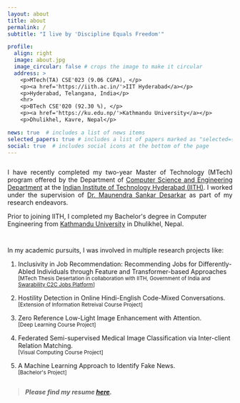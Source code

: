 ```yaml
---
layout: about
title: about
permalink: /
subtitle: "I live by 'Discipline Equals Freedom'"

profile:
  align: right
  image: about.jpg
  image_circular: false # crops the image to make it circular
  address: >
    <p>MTech(TA) CSE'023 (9.06 CGPA), </p>
    <p><a href='https://iith.ac.in/'>IIT Hyderabad</a></p>
    <p>Hyderabad, Telangana, India</p>
    <hr>
    <p>BTech CSE'020 (92.30 %), </p>
    <p><a href='https://ku.edu.np/'>Kathmandu University</a></p>
    <p>Dhulikhel, Kavre, Nepal</p>

news: true  # includes a list of news items
selected_papers: true # includes a list of papers marked as "selected={true}"
social: true  # includes social icons at the bottom of the page
---
```

<span style="display: block; margin-bottom: 2em"></span>


<p style="text-align:justify;">
I have recently completed my two-year Master of Technology (MTech) program offered by the Department of <a href="https://cse.iith.ac.in/" target="_blank">Computer Science and Engineering Department</a> at the <a href="https://iith.ac.in/" target="_blank"> Indian Institute of Technology Hyderabad (IITH)</a>. I worked under the supervision of <a href="https://people.iith.ac.in/maunendra/index.html">Dr. Maunendra Sankar Desarkar</a> as part of my research endeavors. 
</p>

Prior to joining IITH, I completed my Bachelor's degree in Computer Engineering from <a href="https://ku.edu.np/" target="_blank">Kathmandu University</a> in Dhulikhel, Nepal.

<span style="display: block; margin-bottom: 3em"></span>

In my academic pursuits, I was involved in multiple research projects like: 

1. Inclusivity in Job Recommendation: Recommending Jobs for Differently-Abled Individuals through Feature and Transformer-based Approaches <br><sub>[MTech Thesis Desertation in collaboration with IITH, Government of India and <a href="http://swarajability.org/">Swarability C2C Jobs Platform</a>]</sub>

2. Hostility Detection in Online Hindi-English Code-Mixed Conversations. <br><sub>[Extension of Information Retreival Course Project]</sub>

3. Zero Reference Low-Light Image Enhancement with Attention. <br><sub>[Deep Learning Course Project]</sub>

4. Federated Semi-supervised Medical Image Classification via Inter-client Relation Matching. <br><sub>[Visual Computing Course Project]</sub>

5. A Machine Learning Approach to Identify Fake News. <br><sub>[Bachelor's Project]</sub>



<span style="display: block; margin-bottom: 2em"></span>

<!-- Blockquote -->
<style>
.hover-title {
    display: inline;
    pointer-events: auto;
    cursor: pointer;
}

.hover-image {
    visibility: hidden;
}

body:not(.mobile) .hover-title:hover + .hover-image {
    visibility: visible;
    pointer-events: none;
}

.hover-image {
    display: flex;
    position: fixed;
    top: 50%;
    left: 10%;
    transform: translate(-50%, -50%);
    z-index: -1;
    pointer-events: none;
    flex-direction: column;
    align-items: center;
    justify-content: center;

/* Change width and height to scale images */
    width: 90vw;
    height: 90vh;
}

.hover-image img {
    max-width: 20% !important;
    max-height: 20% !important;
    width: auto !important;
    height: auto !important;
    margin-bottom: 0;
}
</style>

<!-- <!-- <div class="hover-title"> -->
<blockquote>
<h5>Please find my resume <a href="{{site.cv}}">here</a>.</h5>
</blockquote>
<!-- </div>
<div class="hover-image"><img src="/assets/img/resume.jpg"></div>
 -->


